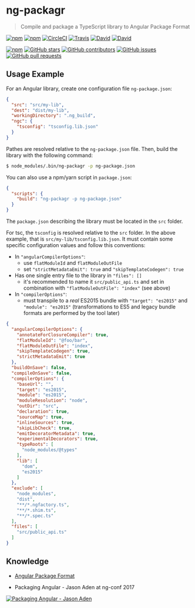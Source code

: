 # ng-packagr

> Compile and package a TypeScript library to Angular Package Format

[![npm](https://img.shields.io/npm/v/ng-packagr.svg?style=flat-square)](https://www.npmjs.com/package/ng-packagr)
[![npm](https://img.shields.io/npm/l/ng-packagr.svg?style=flat-square)](https://github.com/dherges/ng-packagr/blob/master/LICENSE)
[![CircleCI](https://img.shields.io/circleci/project/github/dherges/ng-packagr.svg?style=flat-square)](https://circleci.com/gh/dherges/ng-packagr)
[![Travis](https://img.shields.io/travis/dherges/ng-packagr.svg?style=flat-square)](https://travis-ci.org/dherges/ng-packagr)
[![David](https://img.shields.io/david/dherges/ng-packagr.svg?style=flat-square)](https://david-dm.org/dherges/ng-packagr)
[![David](https://img.shields.io/david/dev/dherges/ng-packagr.svg?style=flat-square)](https://david-dm.org/dherges/ng-packagr?type=dev)

[![npm](https://img.shields.io/npm/dt/ng-packagr.svg?style=flat-square)](https://www.npmjs.com/package/ng-packagr)
[![GitHub stars](https://img.shields.io/github/stars/dherges/ng-packagr.svg?style=social&label=Star&style=flat-square)](https://github.com/dherges/ng-packagr)
[![GitHub contributors](https://img.shields.io/github/contributors/dherges/ng-packagr.svg?style=flat-square)](https://github.com/dherges/ng-packagr)
[![GitHub issues](https://img.shields.io/github/issues/dherges/ng-packagr.svg?style=flat-square)](https://github.com/dherges/ng-packagr)
[![GitHub pull requests](https://img.shields.io/github/issues-pr/dherges/ng-packagr.svg?style=flat-square)](https://github.com/dherges/ng-packagr)


## Usage Example

For an Angular library, create one configuration file `ng-package.json`:

```json
{
  "src": "src/my-lib",
  "dest": "dist/my-lib",
  "workingDirectory": ".ng_build",
  "ngc": {
    "tsconfig": "tsconfig.lib.json"
  }
}
```

Pathes are resolved relative to the `ng-package.json` file.
Then, build the library with the following command:

```bash
$ node_modules/.bin/ng-packagr -p ng-package.json
```

You can also use a npm/yarn script in `package.json`:

```json
{
  "scripts": {
    "build": "ng-packagr -p ng-package.json"
  }
}
```

The `package.json` describing the library must be located in the `src` folder.

For tsc, the `tsconfig` is resolved relative to the `src` folder.
In the above example, that is `src/my-lib/tsconfig.lib.json`.
It must contain some specific configuration values and follow this conventions:

 * In `"angularCompilerOptions"`:
   * use `flatModuleId` and `flatModuleOutFile`
   * set `"strictMetadataEmit": true` and `"skipTemplateCodegen": true`
 * Has one single entry file to the library in `"files": []`
   * it's recommended to name it `src/public_api.ts` and set in combination with `"flatModuleOutFile": "index"` (see above)
 * In `"compilerOptions"`:
   * must transpile to a _real_ ES2015 bundle with `"target": "es2015"` and `"module": "es2015"` (transformations to ES5 and legacy bundle formats are performed by the tool later)

```json
{
  "angularCompilerOptions": {
    "annotateForClosureCompiler": true,
    "flatModuleId": "@foo/bar",
    "flatModuleOutFile": "index",
    "skipTemplateCodegen": true,
    "strictMetadataEmit": true
  },
  "buildOnSave": false,
  "compileOnSave": false,
  "compilerOptions": {
    "baseUrl": "",
    "target": "es2015",
    "module": "es2015",
    "moduleResolution": "node",
    "outDir": "src",
    "declaration": true,
    "sourceMap": true,
    "inlineSources": true,
    "skipLibCheck": true,
    "emitDecoratorMetadata": true,
    "experimentalDecorators": true,
    "typeRoots": [
      "node_modules/@types"
    ],
    "lib": [
      "dom",
      "es2015"
    ]
  },
  "exclude": [
    "node_modules",
    "dist",
    "**/*.ngfactory.ts",
    "**/*.shim.ts",
    "**/*.spec.ts"
  ],
  "files": [
    "src/public_api.ts"
  ]
}
```



## Knowledge

* [Angular Package Format](https://docs.google.com/document/d/1CZC2rcpxffTDfRDs6p1cfbmKNLA6x5O-NtkJglDaBVs/preview)

* Packaging Angular - Jason Aden at ng-conf 2017

[![Packaging Angular - Jason Aden](https://img.youtube.com/vi/unICbsPGFIA/0.jpg)](https://youtu.be/unICbsPGFIA)

